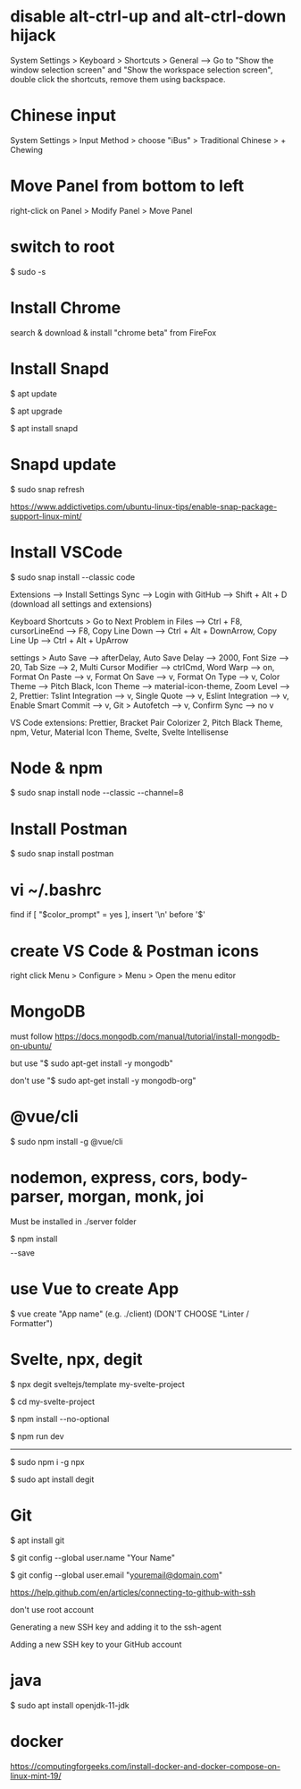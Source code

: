 # disable alt-ctrl-up and alt-ctrl-down hijack

System Settings > Keyboard > Shortcuts > General --> Go to "Show the window selection screen" and "Show the workspace selection screen", double click the shortcuts, remove them using backspace.

# Chinese input

System Settings > Input Method > choose "iBus" > Traditional Chinese > + Chewing

# Move Panel from bottom to left

right-click on Panel > Modify Panel > Move Panel

# switch to root

$ sudo -s

# Install Chrome

search & download & install "chrome beta" from FireFox

# Install Snapd

$ apt update

$ apt upgrade

$ apt install snapd

# Snapd update

$ sudo snap refresh

https://www.addictivetips.com/ubuntu-linux-tips/enable-snap-package-support-linux-mint/

# Install VSCode

$ sudo snap install --classic code

Extensions --> Install Settings Sync --> Login with GitHub --> Shift + Alt + D (download all settings and extensions)

Keyboard Shortcuts > Go to Next Problem in Files --> Ctrl + F8, cursorLineEnd --> F8, Copy Line Down --> Ctrl + Alt + DownArrow, Copy Line Up --> Ctrl + Alt + UpArrow

settings > Auto Save --> afterDelay, Auto Save Delay --> 2000, Font Size --> 20, Tab Size --> 2, Multi Cursor Modifier --> ctrlCmd, Word Warp --> on, Format On Paste --> v, Format On Save --> v, Format On Type --> v, Color Theme --> Pitch Black, Icon Theme --> material-icon-theme, Zoom Level --> 2, Prettier: Tslint Integration --> v, Single Quote --> v, Eslint Integration --> v, Enable Smart Commit --> v, Git > Autofetch --> v, Confirm Sync --> no v

VS Code extensions: Prettier, Bracket Pair Colorizer 2, Pitch Black Theme, npm, Vetur, Material Icon Theme, Svelte, Svelte Intellisense

# Node & npm

$ sudo snap install node --classic --channel=8

# Install Postman

$ sudo snap install postman

# vi ~/.bashrc

find if [ "$color_prompt" = yes ], insert '\n' before '\$'

# create VS Code & Postman icons

right click Menu > Configure > Menu > Open the menu editor

# MongoDB

must follow https://docs.mongodb.com/manual/tutorial/install-mongodb-on-ubuntu/

but use "$ sudo apt-get install -y mongodb"

don't use "$ sudo apt-get install -y mongodb-org"

# @vue/cli

$ sudo npm install -g @vue/cli

# nodemon, express, cors, body-parser, morgan, monk, joi

Must be installed in ./server folder

$ npm install $$$$ --save

# use Vue to create App

$ vue create "App name" (e.g. ./client) (DON'T CHOOSE "Linter / Formatter")

# Svelte, npx, degit

$ npx degit sveltejs/template my-svelte-project

$ cd my-svelte-project

$ npm install --no-optional

$ npm run dev

--------------------------------------

$ sudo npm i -g npx

$ sudo apt install degit

# Git

$ apt install git

$ git config --global user.name "Your Name"

$ git config --global user.email "youremail@domain.com"

https://help.github.com/en/articles/connecting-to-github-with-ssh

don't use root account

Generating a new SSH key and adding it to the ssh-agent

Adding a new SSH key to your GitHub account

# java

$ sudo apt install openjdk-11-jdk

# docker

https://computingforgeeks.com/install-docker-and-docker-compose-on-linux-mint-19/


